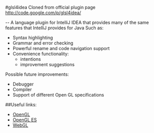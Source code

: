 #glsl4idea
Cloned from official plugin page http://code.google.com/p/glsl4idea/

--
A language plugin for IntelliJ IDEA that provides many of the same features that IntelliJ provides for Java
Such as:

 - Syntax highlighting
 - Grammar and error checking
 - Powerful rename and code navigation support
 - Convenience functionality:
     - intentions
     - improvement suggestions 

Possible future improvements:

 - Debugger
 - Compiler
 - Support of different Open GL specifications

##Useful links:

 - [OpenGL](http://www.khronos.org/opengl)
 - [OpenGL ES](http://www.khronos.org/opengles/)
 - [WebGL](http://www.khronos.org/webgl/)
